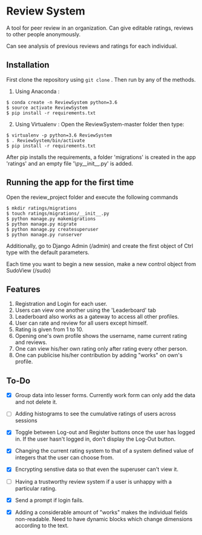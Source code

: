 # Review System
A tool for peer review in an organization.
Can give editable ratings, reviews to other people anonymously.

Can see analysis of previous reviews and ratings for each individual.

## Installation
First clone the repository using ```git clone``` . Then run by any of the methods.

1. Using Anaconda :

```
$ conda create -n ReviewSystem python=3.6
$ source activate ReviewSystem
$ pip install -r requirements.txt
```


2. Using Virtualenv :
Open the ReviewSystem-master folder then type:
```
$ virtualenv -p python=3.6 ReviewSystem
$ . ReviewSystem/bin/activate
$ pip install -r requirements.txt
```

After pip installs the requirements, a folder 'migrations' is created in the app 'ratings' and an empty file '\py__init__.py' is added. 

## Running the app for the first time

Open the review_project folder and execute the following commands 

```
$ mkdir ratings/migrations
$ touch ratings/migrations/__init__.py
$ python manage.py makemigrations
$ python manage.py migrate
$ python manage.py createsuperuser
$ python manage.py runserver
```

Additionally, go to Django Admin (/admin) and create the first object of Ctrl type with the default parameters.

Each time you want to begin a new session, make a new control object from SudoView (/sudo)  

## Features

1. Registration and Login for each user.
2. Users can view one another using the 'Leaderboard' tab
3. Leaderboard also works as a gateway to access all other profiles.
4. User can rate and review for all users except himself.
5. Rating is given from 1 to 10.
6. Opening one's own profile shows the username, name current rating and reviews.
7. One can view his/her own rating only after rating every other person.
8. One can publicise his/her contribution by adding "works" on own's profile.


## To-Do

- [x] Group data into lesser forms. Currently work form can only add the data and not delete it.

- [ ] Adding histograms to see the cumulative ratings of users across sessions

- [x] Toggle between Log-out and Register buttons once the user has logged in. If the user hasn't logged in, don't display the Log-Out button.

- [x] Changing the current rating system to that of a system defined value of integers that the user can choose from.

- [x] Encrypting senstive data so that even the superuser can't view it.

- [ ] Having a trustworthy review system if a user is unhappy with a particular rating.

- [x] Send a prompt if login fails.

- [x] Adding a considerable amount of "works" makes the individual fields non-readable. Need to have dynamic blocks which change dimensions according to the text.
